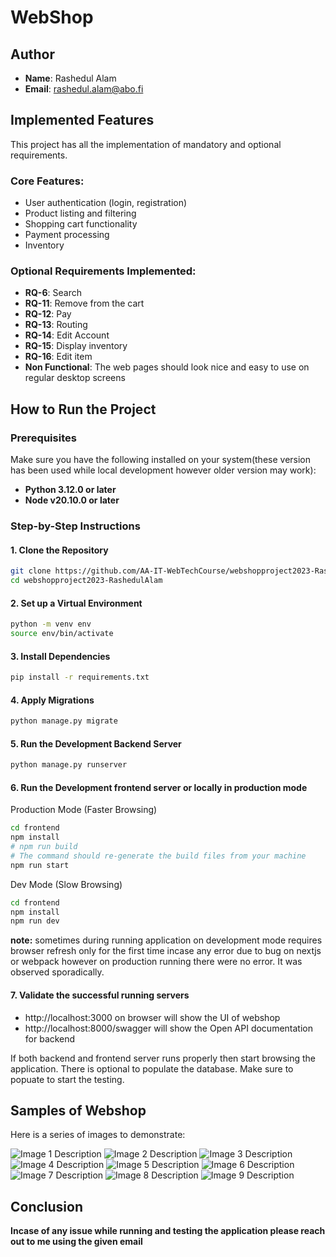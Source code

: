 # WebShop

## Author
- **Name**: Rashedul Alam
- **Email**: rashedul.alam@abo.fi

## Implemented Features
This project has all the implementation of mandatory and optional requirements.

### Core Features:
- User authentication (login, registration)
- Product listing and filtering
- Shopping cart functionality
- Payment processing
- Inventory

### Optional Requirements Implemented:
- **RQ-6**: Search
- **RQ-11**: Remove from the cart
- **RQ-12**: Pay
- **RQ-13**: Routing
- **RQ-14**: Edit Account
- **RQ-15**: Display inventory
- **RQ-16**: Edit item
- **Non Functional**: The web pages should look nice and easy to use on regular desktop screens

## How to Run the Project

### Prerequisites
Make sure you have the following installed on your system(these version has been used while local development however older version may work):
- **Python  3.12.0 or later**
- **Node v20.10.0 or later**

### Step-by-Step Instructions

#### 1. Clone the Repository
```bash
git clone https://github.com/AA-IT-WebTechCourse/webshopproject2023-RashedulAlam
cd webshopproject2023-RashedulAlam
```
#### 2. Set up a Virtual Environment
```bash
python -m venv env
source env/bin/activate
```
#### 3. Install Dependencies
```bash
pip install -r requirements.txt
```

#### 4. Apply Migrations
```bash
python manage.py migrate
```
#### 5. Run the Development Backend Server
```bash
python manage.py runserver
```
#### 6. Run the Development frontend server or locally in production mode
Production Mode (Faster Browsing)
```bash
cd frontend
npm install
# npm run build 
# The command should re-generate the build files from your machine
npm run start
```
Dev Mode (Slow Browsing)
```bash
cd frontend
npm install
npm run dev
```
**note:** sometimes during running application on development mode requires browser refresh only for the first time incase any error due to bug on nextjs or webpack however on production running there were no error. It was observed sporadically.

#### 7. Validate the successful running servers 
- http://localhost:3000 on browser will show the UI of webshop 
- http://localhost:8000/swagger will show the Open API documentation for backend

If both backend and frontend server runs properly then start browsing the application. There is optional to populate the database. Make sure to popuate to start the testing. 

## Samples of Webshop

Here is a series of images to demonstrate:

![Image 1 Description](./demos/landing-page.png)
![Image 2 Description](./demos/swagger.png)
![Image 3 Description](./demos/account.png)
![Image 4 Description](./demos/database-seed.png)
![Image 5 Description](./demos/inventory-1.png)
![Image 6 Description](./demos/inventory-2.png)
![Image 7 Description](./demos/inventory-3.png)
![Image 8 Description](./demos/purchase-summary.png)
![Image 9 Description](./demos/validation-error.png)


## Conclusion

**Incase of any issue while running and testing the application please reach out to me using the given email**

